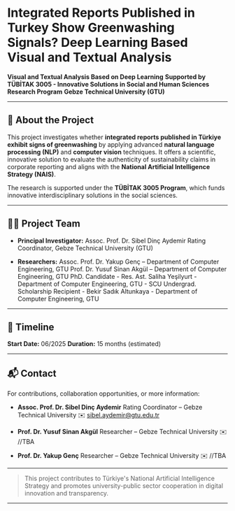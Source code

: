 
# Integrated Reports Published in Turkey Show Greenwashing Signals? Deep Learning Based Visual and Textual Analysis

**Visual and Textual Analysis Based on Deep Learning**
**Supported by TÜBİTAK 3005 - Innovative Solutions in Social and Human Sciences Research Program**
**Gebze Technical University (GTU)**

---

## 📘 About the Project

This project investigates whether **integrated reports published in Türkiye exhibit signs of greenwashing** by applying advanced **natural language processing (NLP)** and **computer vision** techniques. It offers a scientific, innovative solution to evaluate the authenticity of sustainability claims in corporate reporting and aligns with the **National Artificial Intelligence Strategy (NAIS)**.

The research is supported under the **TÜBİTAK 3005 Program**, which funds innovative interdisciplinary solutions in the social sciences.

---

## 👨‍🔬 Project Team

* **Principal Investigator:**
  Assoc. Prof. Dr. Sibel Dinç Aydemir
  Rating Coordinator, Gebze Technical University (GTU)

* **Researchers:**
  Assoc. Prof. Dr. Yakup Genç – Department of Computer Engineering, GTU
  Prof. Dr. Yusuf Sinan Akgül – Department of Computer Engineering, GTU
  PhD. Candidate - Res. Ast. Saliha Yeşilyurt - Department of Computer Engineering, GTU - SCU
  Undergrad. Scholarship Recipient - Bekir Sadık Altunkaya - Department of Computer Engineering, GTU

---


## 📅 Timeline

**Start Date:** 06/2025
**Duration:** 15 months (estimated)

---

## 📬 Contact

For contributions, collaboration opportunities, or more information:

* **Assoc. Prof. Dr. Sibel Dinç Aydemir**
  Rating Coordinator – Gebze Technical University
  ✉️ [sibel.aydemir@gtu.edu.tr](mailto:sibel.aydemir@gtu.edu.tr)

* **Prof. Dr. Yusuf Sinan Akgül**
  Researcher – Gebze Technical University
  ✉️ //TBA
  
* **Prof. Dr. Yakup Genç**
  Researcher – Gebze Technical University
  ✉️ //TBA

---

> This project contributes to Türkiye's National Artificial Intelligence Strategy and promotes university-public sector cooperation in digital innovation and transparency.

---
